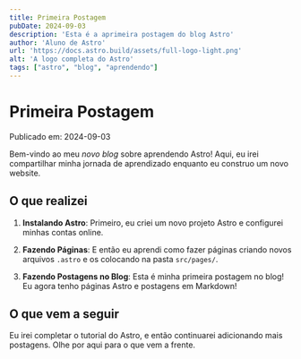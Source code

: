 ```yaml
---
title: Primeira Postagem
pubDate: 2024-09-03
description: 'Esta é a aprimeira postagem do blog Astro'
author: 'Aluno de Astro'
url: 'https://docs.astro.build/assets/full-logo-light.png'
alt: 'A logo completa do Astro'
tags: ["astro", "blog", "aprendendo"]
---
```

# Primeira Postagem

Publicado em: 2024-09-03

Bem-vindo ao meu _novo blog_ sobre aprendendo Astro! Aqui, eu irei compartilhar minha jornada de aprendizado enquanto eu construo um novo website.

## O que realizei

1. **Instalando Astro**: Primeiro, eu criei um novo projeto Astro e configurei minhas contas online.

2. **Fazendo Páginas**: E então eu aprendi como fazer páginas criando novos arquivos `.astro` e os colocando na pasta `src/pages/`.

3. **Fazendo Postagens no Blog**: Esta é minha primeira postagem no blog! Eu agora tenho páginas Astro e postagens em Markdown!

## O que vem a seguir

Eu irei completar o tutorial do Astro, e então continuarei adicionando mais postagens. Olhe por aqui para o que vem a frente.
